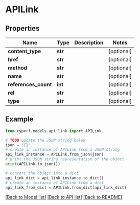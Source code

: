 # APILink


## Properties

Name | Type | Description | Notes
------------ | ------------- | ------------- | -------------
**content_type** | **str** |  | [optional] 
**href** | **str** |  | [optional] 
**method** | **str** |  | [optional] 
**name** | **str** |  | [optional] 
**references_count** | **int** |  | [optional] 
**rel** | **str** |  | [optional] 
**type** | **str** |  | [optional] 

## Example

```python
from cyperf.models.api_link import APILink

# TODO update the JSON string below
json = "{}"
# create an instance of APILink from a JSON string
api_link_instance = APILink.from_json(json)
# print the JSON string representation of the object
print(APILink.to_json())

# convert the object into a dict
api_link_dict = api_link_instance.to_dict()
# create an instance of APILink from a dict
api_link_from_dict = APILink.from_dict(api_link_dict)
```
[[Back to Model list]](../README.md#documentation-for-models) [[Back to API list]](../README.md#documentation-for-api-endpoints) [[Back to README]](../README.md)


